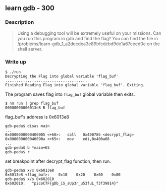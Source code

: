 ## learn gdb - 300

### Description

> Using a debugging tool will be extremely useful on your missions. Can you run this program in gdb and find the flag? You can find the file in /problems/learn-gdb_1_a2decdea3e89bfcdcbd9de1a67ceed0e on the shell server.

### Write up

```
$ ./run
Decrypting the Flag into global variable 'flag_buf'
.....................................
Finished Reading Flag into global variable 'flag_buf'. Exiting.
```

The program saves flag into `flag_buf` global variable then exits.

```
$ nm run | grep flag_buf
00000000006013e8 B flag_buf
```

flag_buf's address is 0x6013e8

```
gdb-peda$ disas main
...
0x0000000000400905 <+60>:	call   0x400786 <decrypt_flag>
0x000000000040090a <+65>:	mov    edi,0x400a08
...
gdb-peda$ b *main+65
gdb-peda$ r
```

set breakpoint after decrypt_flag function, then run.

```
gdb-peda$ x/x 0x6013e8
0x6013e8 <flag_buf>:	0x10	0x20	0x60	0x00
gdb-peda$ x/s 0x602010
0x602010:	"picoCTF{gDb_iS_sUp3r_u53fuL_f3f39814}"
```
